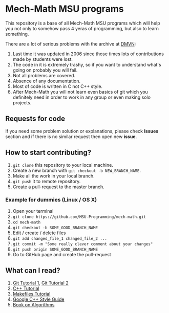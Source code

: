 # Mech-Math MSU programs

This repository is a base of all Mech-Math MSU programs which will help you not only to somehow pass 4 yeras of programming, but also to learn something.

There are a lot of serious problems with the archive at [DMVN](http://dmvn.mexmat.ru/prog.php):
  1. Last time it was updated in 2006 since those times lots of contributions made by students were lost.
  2. The code in it is extremely trashy, so if you want to understand what's going on probably you will fail.
  3. Not all problems are covered.
  4. Absence of any documentation.
  5. Most of code is written in C not C++ style.
  6. After Mech-Math you will not learn even basics of git which you definitely need in order to work in any group or even making solo projects.

## Requests for code
  If you need some problem solution or explanations, please check **Issues** section and if there is no similar request then open new **issue**.

## How to start contributing?
  1. `git clone` this repository to your local machine.
  2. Create a new branch with `git checkout -b NEW_BRANCH_NAME`.
  3. Make all the work in your local branch.
  4. `git push` it to remote repository.
  5. Create a pull-request to the master branch.

### Example for dummies (Linux / OS X)
  1. Open your terminal
  2. `git clone https://github.com/MSU-Programming/mech-math.git`
  3. `cd mech-math`
  4. `git checkout -b SOME_GOOD_BRANCH_NAME`
  5. Edit / create / delete files
  6. `git add changed_file_1 changed_file_2 ...`
  7. `git commit -m "Some really clever comment about your changes"`
  8. `git push origin SOME_GOOD_BRANCH_NAME`
  9. Go to GitHub page and create the pull-request

## What can I read?
  1. [Git Tutorial 1](https://githowto.com/), [Git Tutorial 2](https://www.atlassian.com/git/tutorials)
  2. [C++ Tutorial](http://www.cplusplus.com/doc/tutorial/)
  3. [Makefiles Tutorial](http://mrbook.org/blog/tutorials/make/)
  4. [Google C++ Style Guide](https://google.github.io/styleguide/cppguide.html)
  5. [Book on Algorithms](http://citeseerx.ist.psu.edu/viewdoc/download?doi=10.1.1.471.4772&rep=rep1&type=pdf)
